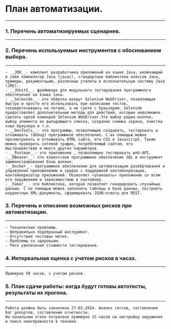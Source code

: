 # План автоматизации.
___
### 1. Перечень автоматизируемых сценариев.
___

### 2. Перечень используемых инструментов с обоснованием выбора.
___
    - __JDK__- комплект разработчика приложений на языке Java, включающий в себя компилятор Java (javac), стандартные библиотеки классов Java, примеры, документацию, различные утилиты и исполнительную систему Java (JRE).
    - __JUnit5__- фреймворк для модульного тестирования программного обеспечения на языке Java.
    - __Selenide__- это обёртка вокруг Selenium WebDriver, позволяющая быстро и просто его использовать при написании тестов, сосредоточившись на логике, а не суете с браузером. Selenide предоставляет дополнительные методы для действий, которые невозможно сделать одной командой Selenium WebDriver.Это выбор радио-кнопки, выбор элемента из выпадающего списка, создание снимка экрана, очистка кэша браузера и т.п.
    - __DevTools__- это программы, позволяющие создавать, тестировать и отлаживать (debug) программное обеспечение. С их помощью можно просматривать и отлаживать HTML сайта, его CSS и Javascript. Также можно проверить сетевой трафик, потребляемый сайтом, его быстродействие и много других параметров.
    - __Postman__- это приложение , позволяющее тестировать веб-API.
    -__DBeaver__- это клиентское программное обеспечение SQL и инструмент администрирования базы данных.
    -__Docker__- программное обеспечение для автоматизации развёртывания и управления приложениями в средах с поддержкой контейнеризации, контейнеризатор приложений. Позволяет «упаковать» приложение со всем его окружением и зависимостями в контейнер.
    -__Faker__- это библиотека, которая позволяет генерировать случайные данные. С ее помощью можно заполнить таблицы в базе данных, построить корректные XML-документы, сформировать JSON-ответы для REST.
### 3. Перечень и описание возможных рисков при автоматизации.
___
    - Технические проблемы.
    - Неправильно подобранный инструмент.
    - Отсутствие тестовых меток.
    - Проблемы со здоровьем.
    - Риск увеличения стоимости тестирования.

### 4. Интервальная оценка с учетом рисков в часах.
___
    Примерно 50 часов, с учетом рисков.
### 5. План сдачи работы: когда будут готовы автотесты, результаты их прогона.
___
    Работа должна быть закончена 27.02.2024. Анализ тестов, составление баг репортов, составление отчетности.
    На начальном этапе потрачено примерно 15 часов на настройку окружения и поиск неисправности в технике.

